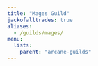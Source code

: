 ```yaml
---
title: "Mages Guild"
jackofalltrades: true
aliases:
  - /guilds/mages/
menu:
  lists:
    parent: "arcane-guilds"
---
```

